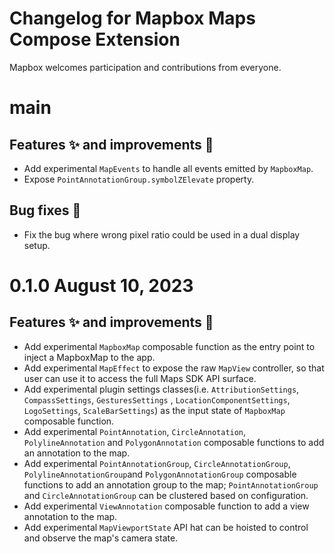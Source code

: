 # Changelog for Mapbox Maps Compose Extension

Mapbox welcomes participation and contributions from everyone.

# main
## Features ✨ and improvements 🏁
* Add experimental `MapEvents` to handle all events emitted by `MapboxMap`.
* Expose `PointAnnotationGroup.symbolZElevate` property. 

## Bug fixes 🐞
* Fix the bug where wrong pixel ratio could be used in a dual display setup.

# 0.1.0 August 10, 2023
## Features ✨ and improvements 🏁
* Add experimental `MapboxMap` composable function as the entry point to inject a MapboxMap to the app.
* Add experimental `MapEffect` to expose the raw `MapView` controller, so that user can use it to access the full
  Maps SDK API surface.
* Add experimental plugin settings classes(i.e. `AttributionSettings`, `CompassSettings`, `GesturesSettings`
  , `LocationComponentSettings`, `LogoSettings`, `ScaleBarSettings`) as the input state
  of `MapboxMap` composable function.
* Add experimental `PointAnnotation`, `CircleAnnotation`, `PolylineAnnotation` and `PolygonAnnotation` composable
  functions to add an annotation to the map.
* Add experimental `PointAnnotationGroup`, `CircleAnnotationGroup`, `PolylineAnnotationGroup`and
  `PolygonAnnotationGroup` composable functions to add an annotation group to the
  map; `PointAnnotationGroup` and `CircleAnnotationGroup` can be clustered based on configuration.
* Add experimental `ViewAnnotation` composable function to add a view annotation to the map.
* Add experimental `MapViewportState` API hat can be hoisted to control and observe the map's camera state.
